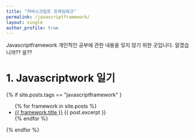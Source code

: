 ```yaml
---
title: "자바스크립트 프레임워크"
permalink: /javascriptframework/
layout: single
author_profile: true
---
```


Javascriptframework 개인적인 공부에 관한 내용을 잊지 않기 위한 곳입니다. 알겠습니까?? 응??

# 1. Javascriptwork 일기

{% if site.posts.tags == "javascriptframework" }

<ul>
  {% for framework in site.posts  %}
    <li>
      <a href="{{ framework.url }}">{{ framework.title }}</a>
    {{ post.excerpt }}
    </li>
  {% endfor %}
</ul>

{% endfor %}
